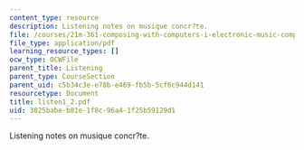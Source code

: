 ```yaml
---
content_type: resource
description: Listening notes on musique concr?te.
file: /courses/21m-361-composing-with-computers-i-electronic-music-composition-spring-2008/3825babeb81e1f8c96a41f25b59129d1_listen1_2.pdf
file_type: application/pdf
learning_resource_types: []
ocw_type: OCWFile
parent_title: Listening
parent_type: CourseSection
parent_uid: c5b34c3e-e78b-e469-fb5b-5cf6c944d141
resourcetype: Document
title: listen1_2.pdf
uid: 3825babe-b81e-1f8c-96a4-1f25b59129d1
---
```

Listening notes on musique concr?te.

